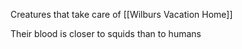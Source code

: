 Creatures that take care of [[Wilburs Vacation Home]]

Their blood is closer to squids than to humans